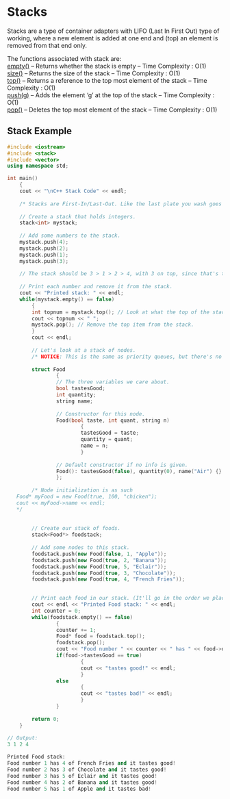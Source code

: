 # Stacks

Stacks are a type of container adapters with LIFO \(Last In First Out\) type of working, where a new element is added at one end and \(top\) an element is removed from that end only.  
 

The functions associated with stack are:  
[empty\(\)](https://www.geeksforgeeks.org/stack-empty-and-stack-size-in-c-stl/) – Returns whether the stack is empty – Time Complexity : O\(1\)  
[size\(\)](https://www.geeksforgeeks.org/stack-empty-and-stack-size-in-c-stl/) – Returns the size of the stack – Time Complexity : O\(1\)  
[top\(\)](https://www.geeksforgeeks.org/stack-top-c-stl/) – Returns a reference to the top most element of the stack – Time Complexity : O\(1\)  
[push\(g\)](https://www.geeksforgeeks.org/stack-push-and-pop-in-c-stl/) – Adds the element ‘g’ at the top of the stack – Time Complexity : O\(1\)  
[pop\(\)](https://www.geeksforgeeks.org/stack-push-and-pop-in-c-stl/) – Deletes the top most element of the stack – Time Complexity : O\(1\)

## Stack Example

```cpp
#include <iostream>
#include <stack>
#include <vector>
using namespace std;

int main() 
    {
    cout << "\nC++ Stack Code" << endl;
    
    /* Stacks are First-In/Last-Out. Like the last plate you wash goes on top of the plate stack, and is the first you use when you need to use a plate again. */
    
    // Create a stack that holds integers.
    stack<int> mystack;
    
    // Add some numbers to the stack.
    mystack.push(4);
    mystack.push(2);
    mystack.push(1);
    mystack.push(3);
    
    // The stack should be 3 > 1 > 2 > 4, with 3 on top, since that's the order we pushed them in.
    
    // Print each number and remove it from the stack.
    cout << "Printed stack: " << endl;
    while(mystack.empty() == false)
        {
        int topnum = mystack.top(); // Look at what the top of the stack is.
        cout << topnum << " ";
        mystack.pop(); // Remove the top item from the stack.
        }
        cout << endl;
        
        // Let's look at a stack of nodes. 
        /* NOTICE: This is the same as priority queues, but there's no need for an operator, and the default stack creation (stack<Food*> foodpq;) is the only difference. */
        
        struct Food
                {
                // The three variables we care about.
                bool tastesGood;
                int quantity;
                string name;
                
                // Constructor for this node.
                Food(bool taste, int quant, string n)
                        {
                        tastesGood = taste;
                        quantity = quant;
                        name = n;
                        }
                        
                // Default constructor if no info is given.
                Food(): tastesGood(false), quantity(0), name("Air") {}
                };
        
        /* Node initialization is as such
   Food* myFood = new Food(true, 100, "chicken");
   cout << myFood->name << endl;
   */
        
        
        // Create our stack of foods.
        stack<Food*> foodstack;
        
        // Add some nodes to this stack.
        foodstack.push(new Food(false, 1, "Apple"));
        foodstack.push(new Food(true, 2, "Banana"));
        foodstack.push(new Food(true, 5, "Eclair"));
        foodstack.push(new Food(true, 3, "Chocolate"));
        foodstack.push(new Food(true, 4, "French Fries"));

        
        // Print each food in our stack. (It'll go in the order we placed them in the stack, regardless of content.)
        cout << endl << "Printed Food stack: " << endl;
        int counter = 0;
        while(foodstack.empty() == false)
                {
                counter += 1;
                Food* food = foodstack.top();
                foodstack.pop();
                cout << "Food number " << counter << " has " << food->quantity << " of " << food->name << " and it ";
                if(food->tastesGood == true)
                        {
                        cout << "tastes good!" << endl;
                        }
                else
                        {
                        cout << "tastes bad!" << endl;
                        }
                }
        
        return 0;
    }
    
// Output:
3 1 2 4 

Printed Food stack: 
Food number 1 has 4 of French Fries and it tastes good!
Food number 2 has 3 of Chocolate and it tastes good!
Food number 3 has 5 of Eclair and it tastes good!
Food number 4 has 2 of Banana and it tastes good!
Food number 5 has 1 of Apple and it tastes bad!
```

